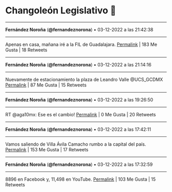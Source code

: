 # Changoleón Legislativo 🙈
*****
**Fernández Noroña** (**@fernandeznorona**) • 03-12-2022 a las 21:42:38
*****
Apenas en casa, mañana iré a la FIL de Guadalajara.
[Permalink](https://twitter.com/fernandeznorona/status/1599277981960089600) | 183 Me Gusta | 18 Retweets
*****
**Fernández Noroña** (**@fernandeznorona**) • 03-12-2022 a las 21:14:16
*****
Nuevamente de estacionamiento la plaza de Leandro Valle ⁦@UCS_GCDMX⁩
[Permalink](https://twitter.com/fernandeznorona/status/1599270843523145728) | 87 Me Gusta | 15 Retweets
*****
**Fernández Noroña** (**@fernandeznorona**) • 03-12-2022 a las 19:26:50
*****
RT @aga10mx: Ese es el cambio!
[Permalink](https://twitter.com/fernandeznorona/status/1599243806008029185) | 0 Me Gusta | 20 Retweets
*****
**Fernández Noroña** (**@fernandeznorona**) • 03-12-2022 a las 17:42:11
*****
Vamos saliendo de Villa Ávila Camacho rumbo a la capital del país.
[Permalink](https://twitter.com/fernandeznorona/status/1599217468492615680) | 153 Me Gusta | 17 Retweets
*****
**Fernández Noroña** (**@fernandeznorona**) • 03-12-2022 a las 17:32:59
*****
8896 en Facebook y, 11,498 en YouTube.
[Permalink](https://twitter.com/fernandeznorona/status/1599215155027406849) | 103 Me Gusta | 15 Retweets